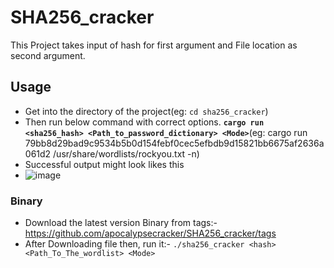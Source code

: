 # SHA256_cracker
This Project takes input of hash for first argument and File location as second argument.
## Usage
- Get into the directory of the project(eg: `cd sha256_cracker`)
- Then run below command with correct options.
**`cargo run <sha256_hash> <Path_to_password_dictionary> <Mode>`**(eg: cargo run 79bb8d29bad9c9534b5b0d154febf0cec5efbdb9d15821bb6675af2636a061d2 /usr/share/wordlists/rockyou.txt -n)
- Successful output might look likes this
- ![image](https://github.com/user-attachments/assets/cf13f716-801e-49aa-bc51-ba1e8bb7997a)
### Binary
- Download the latest version  Binary from tags:- https://github.com/apocalypsecracker/SHA256_cracker/tags
- After Downloading file then, run it:- `./sha256_cracker <hash> <Path_To_The_wordlist> <Mode>`

 

